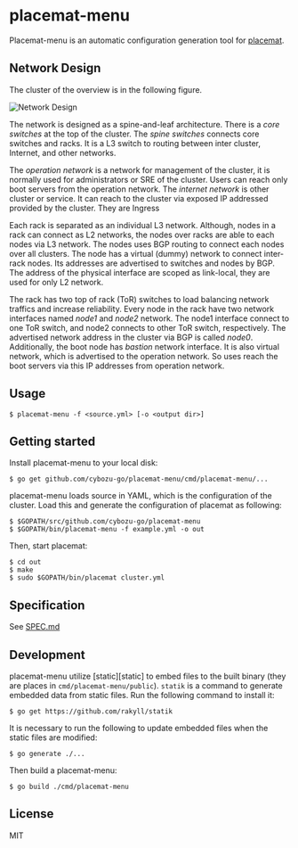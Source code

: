 # placemat-menu

Placemat-menu is an automatic configuration generation tool for [placemat][placemat].

## Network Design

The cluster of the overview is in the following figure.

![Network Design](http://www.plantuml.com/plantuml/png/hPF1IiGm48RlUOgX9pq4d3p1uYBePGNhJKH26tVBran9P-a-lcsIjIarwyLBwNp__y_03Ddqh1sVlbhXJCNQxbi3nIFr33TFbespXcyBq3qqiH9LIwSQYeVpLEiMHZQGEtgJEV_epvrncXkoi4iCr74wQ4lEG3aqN1syN8rrgfTTOnU6VWBujqMbbbTwyOhJrV7kWydXLJMRnQjP35bXgJQX6Ro9UoA6tKY4b59iI_-FQQ5yKQPAUL7Uasxu7zqkHmHPqs1bsFVqYI3kTurKHAxP7rY6EtlGca-M_gmX6bF9hdE2-aN0N0AJXChDM0gv1EOISSRSTT5kvchDSUN7cQibtnXRJ-_j6m00)


The network is designed as a spine-and-leaf architecture.  There is a *core
switches* at the top of the cluster.  The *spine switches* connects core
switches and racks.  It is a L3 switch to routing between inter cluster,
Internet, and other networks.  

The *operation network* is a network for management of the cluster, it is
normally used for administrators or SRE of the cluster.  Users can reach only
boot servers from the operation network.  The *internet network* is other
cluster or service.  It can reach to the cluster via exposed IP addressed
provided by the cluster.  They are Ingress

Each rack is separated as an individual L3 network.  Although, nodes in a rack
can connect as L2 networks, the nodes over racks are able to each nodes via L3
network.  The nodes uses BGP routing to connect each nodes over all clusters.
The node has a virtual (dummy) network to connect inter-rack nodes.  Its
addresses are advertised to switches and nodes by BGP.  The address of the
physical interface are scoped as link-local, they are used for only L2 network.

The rack has two top of rack (ToR) switches to load balancing network traffics
and increase reliability.  Every node in the rack have two network interfaces
named *node1* and *node2* network.  The node1 interface connect to one ToR
switch, and node2 connects to other ToR switch, respectively.  The advertised
network address in the cluster via BGP is called *node0*.  Additionally, the
boot node has *bastion* network interface.  It is also virtual network, which
is advertised to the operation network.  So uses reach the boot servers via
this IP addresses from operation network.

## Usage

    $ placemat-menu -f <source.yml> [-o <output dir>]

## Getting started

Install placemat-menu to your local disk:

    $ go get github.com/cybozu-go/placemat-menu/cmd/placemat-menu/...

placemat-menu loads source in YAML, which is the configuration of the cluster.
Load this and generate the configuration of placemat as following:

    $ $GOPATH/src/github.com/cybozu-go/placemat-menu
    $ $GOPATH/bin/placemat-menu -f example.yml -o out

Then, start placemat:

    $ cd out
    $ make
    $ sudo $GOPATH/bin/placemat cluster.yml

## Specification

See [SPEC.md](SPEC.md)

## Development

placemat-menu utilize [static][static] to embed files to the built binary (they
are places in `cmd/placemat-menu/public`).  `statik` is a command to generate
embedded data from static files.  Run the following command to install it:

    $ go get https://github.com/rakyll/statik

It is necessary to run the following to update embedded files when the static
files are modified:

    $ go generate ./...

Then build a placemat-menu:

    $ go build ./cmd/placemat-menu

## License

MIT

[placemat]: https://github.com/cybozu-go/placemat
[statik]: https://github.com/rakyll/statik
